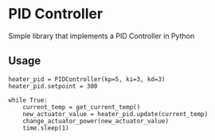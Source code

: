 # PID Controller

Simple library that implements a PID Controller in Python

## Usage

    heater_pid = PIDController(kp=5, ki=3, kd=3)
    heater_pid.setpoint = 300
    
    while True:
        current_temp = get_current_temp()
        new_actuator_value = heater_pid.update(current_temp)
        change_actuator_power(new_actuator_value)
        time.sleep(1)
